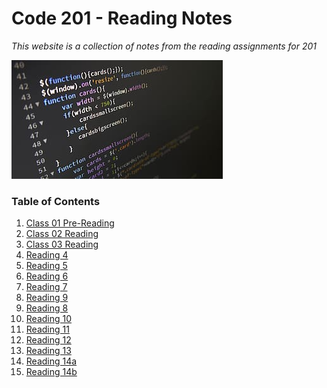 # Code 201 - Reading Notes
*This website is a collection of notes from the reading assignments for 201*

<img src="IMG/coding.png">


### Table of Contents

1. [Class 01 Pre-Reading](class-01.md)
3. [Class 02 Reading](class-02.md)
4. [Class 03 Reading](class-03.md)
5. [Reading 4](read-04.md)
6. [Reading 5](read-05.md)
7. [Reading 6](read-06.md)
8. [Reading 7](read-07.md)
9. [Reading 9](read-09.md)
10. [Reading 8](read-08.md)
11. [Reading 10](read-10.md)
12. [Reading 11](read-11.md)
13. [Reading 12](read-12.md)
14. [Reading 13](read-13.md)
15. [Reading 14a](read-14a.md)
16. [Reading 14b](read-14b.md)


